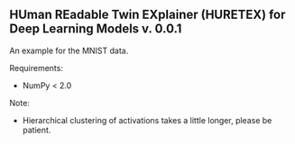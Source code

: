 ## HUman REadable Twin EXplainer (HURETEX) for Deep Learning Models v. 0.0.1

An example for the MNIST data.

Requirements:

- NumPy < 2.0

Note:

- Hierarchical clustering of activations takes a little longer, please be patient.

<!--
**huretex/huretex** is a ✨ _special_ ✨ repository because its `README.md` (this file) appears on your GitHub profile.

Here are some ideas to get you started:

- 🔭 I’m currently working on ...
- 🌱 I’m currently learning ...
- 👯 I’m looking to collaborate on ...
- 🤔 I’m looking for help with ...
- 💬 Ask me about ...
- 📫 How to reach me: ...
- 😄 Pronouns: ...
- ⚡ Fun fact: ...
-->
